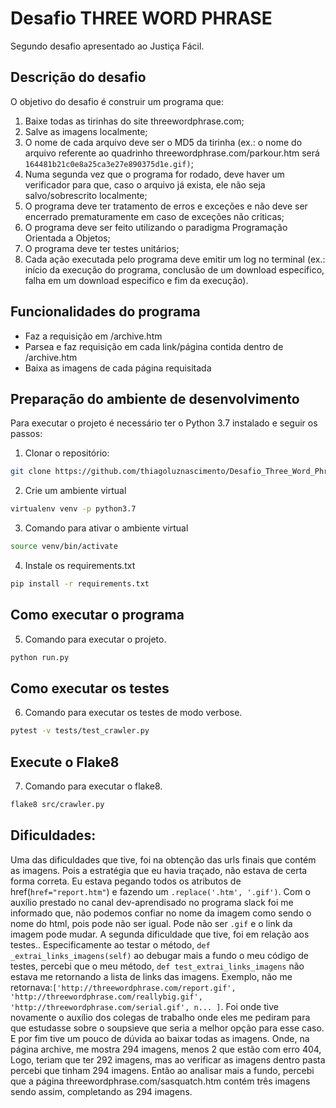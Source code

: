 # Desafio THREE WORD PHRASE

Segundo desafio apresentado ao Justiça Fácil.

## Descrição do desafio
O objetivo do desafio é construir um programa que:
1. Baixe todas as tirinhas do site threewordphrase.com;
2. Salve as imagens localmente;
3. O nome de cada arquivo deve ser o MD5 da tirinha (ex.: o nome do arquivo referente ao quadrinho threewordphrase.com/parkour.htm será `164481b21c0e8a25ca3e27e890375d1e.gif)`;
4. Numa segunda vez que o programa for rodado, deve haver um verificador para que, caso o arquivo já exista, ele não seja salvo/sobrescrito localmente;
5. O programa deve ter tratamento de erros e exceções e não deve ser encerrado prematuramente em caso de exceções não criticas;
6. O programa deve ser feito utilizando o paradigma Programação Orientada a Objetos;
7. O programa deve ter testes unitários;
8. Cada ação executada pelo programa deve emitir um log no terminal (ex.: início da execução do programa, conclusão de um download especifico, falha em um download especifico e fim da execução).

## Funcionalidades do programa
* Faz a requisição em /archive.htm
* Parsea e faz requisição em cada link/página contida dentro de /archive.htm
* Baixa as imagens de cada página requisitada

## Preparação do ambiente de desenvolvimento
Para executar o projeto é necessário ter o Python 3.7 instalado e seguir os passos:

1. Clonar o repositório:
``` bash
git clone https://github.com/thiagoluznascimento/Desafio_Three_Word_Phrase.git
```

2. Crie um ambiente virtual
```bash
virtualenv venv -p python3.7
```
3. Comando para ativar o ambiente virtual
```bash
source venv/bin/activate  
```

4. Instale os requirements.txt
```bash
pip install -r requirements.txt
```

## Como executar o programa
5. Comando para executar o projeto.
```bash
python run.py
```

## Como executar os testes
6. Comando para executar os testes de modo verbose.
```bash
pytest -v tests/test_crawler.py
```
## Execute o Flake8
7. Comando para executar o flake8.
```bash
flake8 src/crawler.py   
```

## Dificuldades:
Uma das dificuldades que tive, foi na obtenção das urls finais que contém as imagens. Pois a estratégia que eu havia traçado, não estava de certa forma correta. Eu estava pegando todos os atributos de href(`href="report.htm"`) e fazendo um `.replace('.htm', '.gif')`. Com o auxílio prestado no canal dev-aprendisado no programa slack foi me informado que, não podemos confiar no nome da imagem como sendo o nome do html, pois pode não ser igual. Pode não ser `.gif` e o link da imagem pode mudar. 
A segunda dificuldade que tive, foi em relação aos testes..
Especificamente ao testar o método, `def _extrai_links_imagens(self)`
ao debugar mais a fundo o meu código de testes, percebi que o meu método, `def test_extrai_links_imagens` não estava me retornando a lista de links das imagens. Exemplo, não me retornava:`['http://threewordphrase.com/report.gif', 'http://threewordphrase.com/reallybig.gif', 'http://threewordphrase.com/serial.gif', n... ]`. Foi onde tive novamente o auxílio dos colegas de trabalho onde eles me pediram para que estudasse sobre o soupsieve que seria a melhor opção para esse caso.
E por fim tive um pouco de dúvida ao baixar todas as imagens. Onde, na página archive, me mostra 294 imagens, menos 2 que estão com erro 404, Logo, teriam que ter 292 imagens, mas ao verificar as imagens dentro pasta percebi que tinham 294 imagens. Então ao analisar mais a fundo, percebi que a página threewordphrase.com/sasquatch.htm contém três imagens sendo assim, completando as 294 imagens.